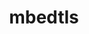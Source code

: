 ---
title: "mbedtls"
layout: cache
categories: [package, develop-2024-05-19]
meta: {"versions": ["2.28.2"], "compilers": ["gcc@=11.4.0"], "oss": ["ubuntu22.04"], "platforms": ["linux"], "targets": ["x86_64_v3"], "stacks": ["e4s", "root", "tutorial"], "num_specs": 1, "num_specs_by_stack": {"e4s": 1, "root": 1, "tutorial": 1}}
spec_details: [{"hash": "4ztzxpsmpuw2s2hwvt7xzxc4bgw254sr", "compiler": "gcc@=11.4.0", "versions": ["2.28.2"], "os": "ubuntu22.04", "platform": "linux", "target": "x86_64_v3", "variants": ["build_system=makefile", "build_type=Release", "libs=shared,static", "+pic"], "stacks": ["e4s", "root", "tutorial"], "size": "-", "tarball": "https://binaries.spack.io/develop-2024-05-19/build_cache/linux-ubuntu22.04-x86_64_v3/gcc-11.4.0/mbedtls-2.28.2/linux-ubuntu22.04-x86_64_v3-gcc-11.4.0-mbedtls-2.28.2-4ztzxpsmpuw2s2hwvt7xzxc4bgw254sr.spack"}]
---